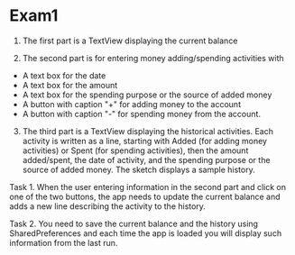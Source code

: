 # Exam1
1. The first part is a TextView displaying the current balance

2. The second part is for entering money adding/spending activities with
+ A text box for the date
+ A text box for the amount
+ A text box for the spending purpose or the source of added money 
+ A button with caption "+" for adding money to the account
+ A button with caption "-" for spending money from the account.

3. The third part is a TextView displaying the historical activities. Each activity is written as a line, starting with Added (for adding money activities) or Spent (for spending activities), then the amount added/spent, the date of activity, and the spending purpose or the source of added money. The sketch displays a sample history.

Task 1. When the user entering information in the second part and click on one of the two buttons, the app needs to update the current balance and adds a new line describing the activity to the history.

Task 2. You need to save the current balance and the history using SharedPreferences and each time the app is loaded you will display such information from the last run.
